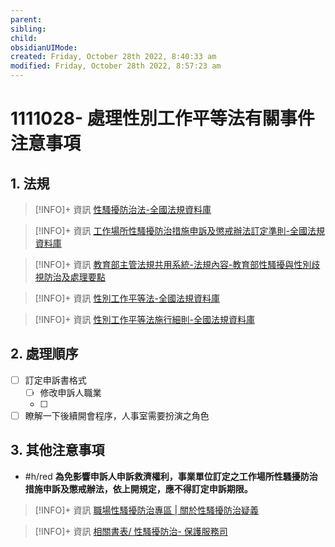 ```yaml
---
parent: 
sibling: 
child: 
obsidianUIMode: 
created: Friday, October 28th 2022, 8:40:33 am
modified: Friday, October 28th 2022, 8:57:23 am
---
```

# 1111028- 處理性別工作平等法有關事件注意事項


## 1. 法規

> [!INFO]+ 資訊
> [性騷擾防治法-全國法規資料庫](https://law.moj.gov.tw/LawClass/LawAll.aspx?PCode=D0050074)

> [!INFO]+ 資訊
> [工作場所性騷擾防治措施申訴及懲戒辦法訂定準則-全國法規資料庫](https://law.moj.gov.tw/LawClass/LawAll.aspx?PCode=N0030019)

> [!INFO]+ 資訊
> [教育部主管法規共用系統-法規內容-教育部性騷擾與性別歧視防治及處理要點](https://edu.law.moe.gov.tw/LawContent.aspx?id=FL008480)

> [!INFO]+ 資訊
> [性別工作平等法-全國法規資料庫](https://law.moj.gov.tw/LawClass/LawAll.aspx?PCode=N0030014)

> [!INFO]+ 資訊
> [性別工作平等法施行細則-全國法規資料庫](https://law.moj.gov.tw/LawClass/LawAll.aspx?PCode=N0030015)



## 2. 處理順序
- [ ] 訂定申訴書格式
	- [ ] 修改申訴人職業
	- [ ] 
- [ ] 瞭解一下後續開會程序，人事室需要扮演之角色

## 3. 其他注意事項

- #h/red **為免影響申訴人申訴救濟權利，事業單位訂定之工作場所性騷擾防治措施申訴及懲戒辦法，依上開規定，應不得訂定申訴期限。**
> [!INFO]+ 資訊
> [職場性騷擾防治專區 | 關於性騷擾防治疑義](https://eeweb.mol.gov.tw/genderZone/harassment_8.html)

> [!INFO]+ 資訊
> [相關書表/ 性騷擾防治- 保護服務司](https://dep.mohw.gov.tw/DOPS/lp-1289-105-xCat-item005.html)
